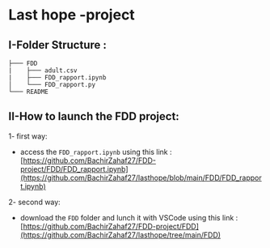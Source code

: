 # Last hope -project

## I-Folder Structure :

```
├─── FDD
|    ├─── adult.csv
|    ├─── FDD_rapport.ipynb
│    └─── FDD_rapport.py
└─── README
```
## II-How to launch the FDD project:

1- first way:
 - access the `FDD_rapport.ipynb` using this link : [https://github.com/BachirZahaf27/FDD-project/FDD/FDD_rapport.ipynb](https://github.com/BachirZahaf27/lasthope/blob/main/FDD/FDD_rapport.ipynb)
 
2- second way:
 - download the `FDD` folder and lunch it with VSCode using this link : [https://github.com/BachirZahaf27/FDD-project/FDD](https://github.com/BachirZahaf27/lasthope/tree/main/FDD)

